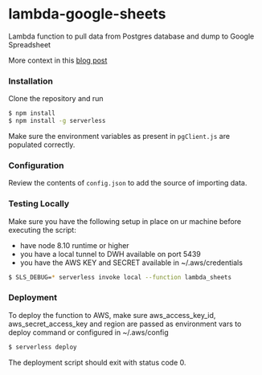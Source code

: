 # lambda-google-sheets
Lambda function to pull data from Postgres database and dump to Google Spreadsheet

More context in this [blog post](https://blog.bitsrc.io/serverless-function-to-sync-data-from-a-database-to-google-spreadsheet-c71af04a1a34)

### Installation

Clone the repository and run 

```bash
$ npm install
$ npm install -g serverless
```

Make sure the environment variables as present in `pgClient.js` are populated correctly. 

### Configuration

Review the contents of `config.json` to add the source of importing data.

### Testing Locally

Make sure you have the following setup in place on ur machine before executing the script:

* have node 8.10 runtime or higher 
* you have a local tunnel to DWH available on port 5439
* you have the AWS KEY and SECRET available in ~/.aws/credentials

```bash
$ SLS_DEBUG=* serverless invoke local --function lambda_sheets
```


### Deployment

To deploy the function to AWS, make sure aws_access_key_id, aws_secret_access_key and region are passed as environment vars to deploy command or configured in ~/.aws/config

```bash
$ serverless deploy
```

The deployment script should exit with status code 0.
